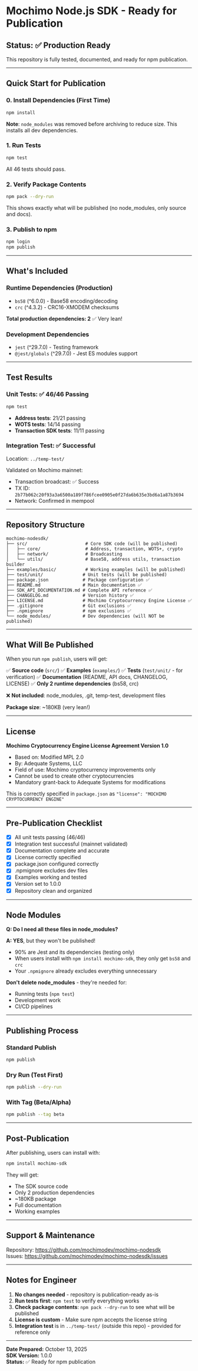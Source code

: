 # Mochimo Node.js SDK - Ready for Publication

## Status: ✅ Production Ready

This repository is fully tested, documented, and ready for npm publication.

---

## Quick Start for Publication

### 0. Install Dependencies (First Time)
```bash
npm install
```
**Note**: `node_modules` was removed before archiving to reduce size. This installs all dev dependencies.

### 1. Run Tests
```bash
npm test
```
All 46 tests should pass.

### 2. Verify Package Contents
```bash
npm pack --dry-run
```
This shows exactly what will be published (no node_modules, only source and docs).

### 3. Publish to npm
```bash
npm login
npm publish
```

---

## What's Included

### Runtime Dependencies (Production)
- `bs58` (^6.0.0) - Base58 encoding/decoding
- `crc` (^4.3.2) - CRC16-XMODEM checksums

**Total production dependencies: 2** ✅ Very lean!

### Development Dependencies
- `jest` (^29.7.0) - Testing framework
- `@jest/globals` (^29.7.0) - Jest ES modules support

---

## Test Results

### Unit Tests: ✅ 46/46 Passing
```bash
npm test
```

- **Address tests**: 21/21 passing
- **WOTS tests**: 14/14 passing
- **Transaction SDK tests**: 11/11 passing

### Integration Test: ✅ Successful
Location: `../temp-test/`

Validated on Mochimo mainnet:
- Transaction broadcast: ✅ Success
- TX ID: `2b77b062c20f93a3a6500a189f786fcee0905e0f27da6b635e3bd6a1a87b3694`
- Network: Confirmed in mempool

---

## Repository Structure

```
mochimo-nodesdk/
├── src/                      # Core SDK code (will be published)
│   ├── core/                 # Address, transaction, WOTS+, crypto
│   ├── network/              # Broadcasting
│   └── utils/                # Base58, address utils, transaction builder
├── examples/basic/           # Working examples (will be published)
├── test/unit/               # Unit tests (will be published)
├── package.json             # Package configuration ✅
├── README.md                # Main documentation ✅
├── SDK_API_DOCUMENTATION.md # Complete API reference ✅
├── CHANGELOG.md             # Version history ✅
├── LICENSE.md               # Mochimo Cryptocurrency Engine License ✅
├── .gitignore               # Git exclusions ✅
├── .npmignore               # npm exclusions ✅
└── node_modules/            # Dev dependencies (will NOT be published)
```

---

## What Will Be Published

When you run `npm publish`, users will get:

✅ **Source code** (`src/`)
✅ **Examples** (`examples/`)
✅ **Tests** (`test/unit/` - for verification)
✅ **Documentation** (README, API docs, CHANGELOG, LICENSE)
✅ **Only 2 runtime dependencies** (bs58, crc)

❌ **Not included**: node_modules, .git, temp-test, development files

**Package size**: ~180KB (very lean!)

---

## License

**Mochimo Cryptocurrency Engine License Agreement Version 1.0**
- Based on: Modified MPL 2.0
- By: Adequate Systems, LLC
- Field of use: Mochimo cryptocurrency improvements only
- Cannot be used to create other cryptocurrencies
- Mandatory grant-back to Adequate Systems for modifications

This is correctly specified in `package.json` as `"license": "MOCHIMO CRYPTOCURRENCY ENGINE"`

---

## Pre-Publication Checklist

- [x] All unit tests passing (46/46)
- [x] Integration test successful (mainnet validated)
- [x] Documentation complete and accurate
- [x] License correctly specified
- [x] package.json configured correctly
- [x] .npmignore excludes dev files
- [x] Examples working and tested
- [x] Version set to 1.0.0
- [x] Repository clean and organized

---

## Node Modules

**Q: Do I need all these files in node_modules?**

**A: YES**, but they won't be published!

- 90% are Jest and its dependencies (testing only)
- When users install with `npm install mochimo-sdk`, they only get `bs58` and `crc`
- Your `.npmignore` already excludes everything unnecessary

**Don't delete node_modules** - they're needed for:
- Running tests (`npm test`)
- Development work
- CI/CD pipelines

---

## Publishing Process

### Standard Publish
```bash
npm publish
```

### Dry Run (Test First)
```bash
npm publish --dry-run
```

### With Tag (Beta/Alpha)
```bash
npm publish --tag beta
```

---

## Post-Publication

After publishing, users can install with:
```bash
npm install mochimo-sdk
```

They will get:
- The SDK source code
- Only 2 production dependencies
- ~180KB package
- Full documentation
- Working examples

---

## Support & Maintenance

Repository: https://github.com/mochimodev/mochimo-nodesdk  
Issues: https://github.com/mochimodev/mochimo-nodesdk/issues

---

## Notes for Engineer

1. **No changes needed** - repository is publication-ready as-is
2. **Run tests first**: `npm test` to verify everything works
3. **Check package contents**: `npm pack --dry-run` to see what will be published
4. **License is custom** - Make sure npm accepts the license string
5. **Integration test** is in `../temp-test/` (outside this repo) - provided for reference only

---

**Date Prepared:** October 13, 2025  
**SDK Version:** 1.0.0  
**Status:** ✅ Ready for npm publication

